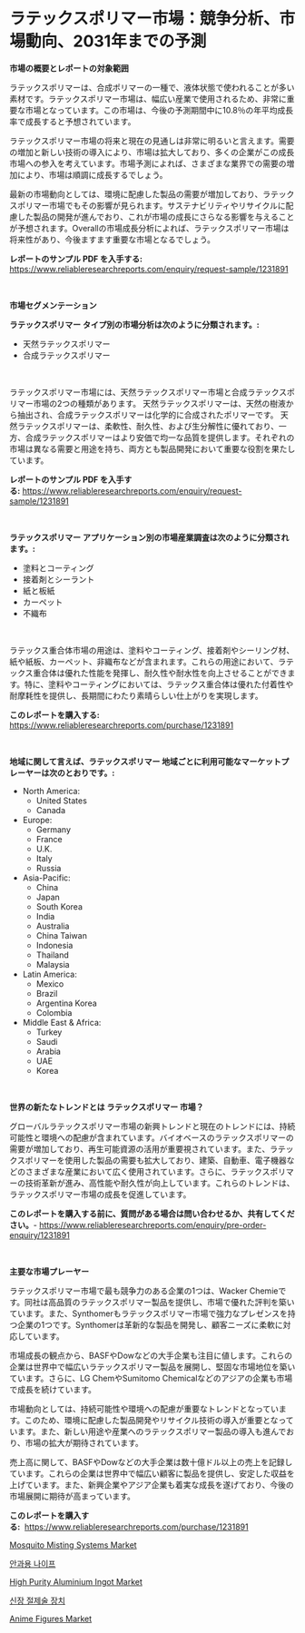 <p><h1>ラテックスポリマー市場：競争分析、市場動向、2031年までの予測</h1></p><p><strong>市場の概要とレポートの対象範囲</strong></p>
<p><p>ラテックスポリマーは、合成ポリマーの一種で、液体状態で使われることが多い素材です。ラテックスポリマー市場は、幅広い産業で使用されるため、非常に重要な市場となっています。この市場は、今後の予測期間中に10.8％の年平均成長率で成長すると予想されています。</p><p>ラテックスポリマー市場の将来と現在の見通しは非常に明るいと言えます。需要の増加と新しい技術の導入により、市場は拡大しており、多くの企業がこの成長市場への参入を考えています。市場予測によれば、さまざまな業界での需要の増加により、市場は順調に成長するでしょう。</p><p>最新の市場動向としては、環境に配慮した製品の需要が増加しており、ラテックスポリマー市場でもその影響が見られます。サステナビリティやリサイクルに配慮した製品の開発が進んでおり、これが市場の成長にさらなる影響を与えることが予想されます。Overallの市場成長分析によれば、ラテックスポリマー市場は将来性があり、今後ますます重要な市場となるでしょう。</p></p>
<p><strong>レポートのサンプル PDF を入手する:</strong> <a href="https://www.reliableresearchreports.com/enquiry/request-sample/1231891">https://www.reliableresearchreports.com/enquiry/request-sample/1231891</a></p>
<p>&nbsp;</p>
<p><strong>市場セグメンテーション</strong></p>
<p><strong>ラテックスポリマー タイプ別の市場分析は次のように分類されます。:</strong></p>
<p><ul><li>天然ラテックスポリマー</li><li>合成ラテックスポリマー</li></ul></p>
<p>&nbsp;</p>
<p><p>ラテックスポリマー市場には、天然ラテックスポリマー市場と合成ラテックスポリマー市場の2つの種類があります。 天然ラテックスポリマーは、天然の樹液から抽出され、合成ラテックスポリマーは化学的に合成されたポリマーです。 天然ラテックスポリマーは、柔軟性、耐久性、および生分解性に優れており、一方、合成ラテックスポリマーはより安価で均一な品質を提供します。それぞれの市場は異なる需要と用途を持ち、両方とも製品開発において重要な役割を果たしています。</p></p>
<p><strong>レポートのサンプル PDF を入手する:</strong>&nbsp;<a href="https://www.reliableresearchreports.com/enquiry/request-sample/1231891">https://www.reliableresearchreports.com/enquiry/request-sample/1231891</a></p>
<p>&nbsp;</p>
<p><strong> ラテックスポリマー アプリケーション別の市場産業調査は次のように分類されます。:</strong></p>
<p><ul><li>塗料とコーティング</li><li>接着剤とシーラント</li><li>紙と板紙</li><li>カーペット</li><li>不織布</li></ul></p>
<p>&nbsp;</p>
<p><p>ラテックス重合体市場の用途は、塗料やコーティング、接着剤やシーリング材、紙や紙板、カーペット、非織布などが含まれます。これらの用途において、ラテックス重合体は優れた性能を発揮し、耐久性や耐水性を向上させることができます。特に、塗料やコーティングにおいては、ラテックス重合体は優れた付着性や耐摩耗性を提供し、長期間にわたり素晴らしい仕上がりを実現します。</p></p>
<p><strong>このレポートを購入する:</strong>&nbsp; <a href="https://www.reliableresearchreports.com/purchase/1231891">https://www.reliableresearchreports.com/purchase/1231891</a></p>
<p>&nbsp;</p>
<p><strong>地域に関して言えば、ラテックスポリマー 地域ごとに利用可能なマーケットプレーヤーは次のとおりです。:</strong></p>
<p><ul>
    <li>
        North America:
        <ul>
            <li>United States</li>
            <li>Canada</li>
        </ul>
    </li>
    <li>
        Europe:
        <ul>
            <li>Germany</li>
            <li>France</li>
            <li>U.K.</li>
            <li>Italy</li>
            <li>Russia</li>
        </ul>
    </li>
    <li>
        Asia-Pacific:
        <ul>
            <li>China</li>
            <li>Japan</li>
            <li>South Korea</li>
            <li>India</li>
            <li>Australia</li>
            <li>China Taiwan</li>
            <li>Indonesia</li>
            <li>Thailand</li>
            <li>Malaysia</li>
        </ul>
    </li>
    <li>
        Latin America:
        <ul>
            <li>Mexico</li>
            <li>Brazil</li>
            <li>Argentina Korea</li>
            <li>Colombia</li>
        </ul>
    </li>
    <li>
        Middle East & Africa:
        <ul>
            <li>Turkey</li>
            <li>Saudi</li>
            <li>Arabia</li>
            <li>UAE</li>
            <li>Korea</li>
        </ul>
    </li>
    </ul></p>
<p>&nbsp;</p>
<p><strong>世界の新たなトレンドとは ラテックスポリマー 市場？</strong></p>
<p><p>グローバルラテックスポリマー市場の新興トレンドと現在のトレンドには、持続可能性と環境への配慮が含まれています。バイオベースのラテックスポリマーの需要が増加しており、再生可能資源の活用が重要視されています。また、ラテックスポリマーを使用した製品の需要も拡大しており、建築、自動車、電子機器などのさまざまな産業において広く使用されています。さらに、ラテックスポリマーの技術革新が進み、高性能や耐久性が向上しています。これらのトレンドは、ラテックスポリマー市場の成長を促進しています。</p></p>
<p><strong>このレポートを購入する前に、質問がある場合は問い合わせるか、共有してください。</strong>- <a href="https://www.reliableresearchreports.com/enquiry/pre-order-enquiry/1231891">https://www.reliableresearchreports.com/enquiry/pre-order-enquiry/1231891</a></p>
<p>&nbsp;</p>
<p><strong>主要な市場プレーヤー</strong></p>
<p><p>ラテックスポリマー市場で最も競争力のある企業の1つは、Wacker Chemieです。同社は高品質のラテックスポリマー製品を提供し、市場で優れた評判を築いています。また、Synthomerもラテックスポリマー市場で強力なプレゼンスを持つ企業の1つです。Synthomerは革新的な製品を開発し、顧客ニーズに柔軟に対応しています。</p><p>市場成長の観点から、BASFやDowなどの大手企業も注目に値します。これらの企業は世界中で幅広いラテックスポリマー製品を展開し、堅固な市場地位を築いています。さらに、LG ChemやSumitomo Chemicalなどのアジアの企業も市場で成長を続けています。</p><p>市場動向としては、持続可能性や環境への配慮が重要なトレンドとなっています。このため、環境に配慮した製品開発やリサイクル技術の導入が重要となっています。また、新しい用途や産業へのラテックスポリマー製品の導入も進んでおり、市場の拡大が期待されています。</p><p>売上高に関して、BASFやDowなどの大手企業は数十億ドル以上の売上を記録しています。これらの企業は世界中で幅広い顧客に製品を提供し、安定した収益を上げています。また、新興企業やアジア企業も着実な成長を遂げており、今後の市場展開に期待が高まっています。</p></p>
<p><strong>このレポートを購入する:</strong>&nbsp;&nbsp;<a href="https://www.reliableresearchreports.com/purchase/1231891">https://www.reliableresearchreports.com/purchase/1231891</a></p>
<p><p><a href="https://github.com/RoccoManning/Market-Research-Report-List-4/blob/main/mosquito-misting-systems-market.md">Mosquito Misting Systems Market</a></p><p><a href="https://github.com/vs019sa3m8x/Market-Research-Report-List-1/blob/main/18072963434.md">안과용 나이프</a></p><p><a href="https://issuu.com/reportprime-2/docs/high-purity-aluminium-ingot-market-size-2030.pptx">High Purity Aluminium Ingot Market</a></p><p><a href="https://github.com/lzrvbyqzftro57/Market-Research-Report-List-1/blob/main/43971663433.md">신장 절제술 장치</a></p><p><a href="https://github.com/gulaimolin/Market-Research-Report-List-3/blob/main/anime-figures-market.md">Anime Figures Market</a></p></p>